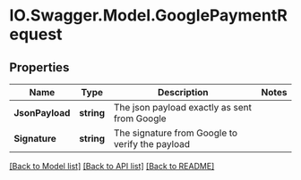 # IO.Swagger.Model.GooglePaymentRequest
## Properties

Name | Type | Description | Notes
------------ | ------------- | ------------- | -------------
**JsonPayload** | **string** | The json payload exactly as sent from Google | 
**Signature** | **string** | The signature from Google to verify the payload | 

[[Back to Model list]](../README.md#documentation-for-models) [[Back to API list]](../README.md#documentation-for-api-endpoints) [[Back to README]](../README.md)


